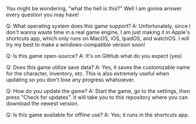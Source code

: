 You might be wondering, "what the hell is this?" Well I am gonna answer every question you may have!

Q: What operating system does this game support? 
A: Unfortunately, since I don't wanna waste time in a real game engine, I am just making it in Apple's shortcuts app, which only runs on MacOS, iOS, IpadOS, and watchOS. I will try my best to make a windows-compatible version soon!

Q: Is this game open-source? 
A: It's on GitHub what do you expect (yes)

Q: Does this game utilize save data? 
A: Yes, it saves the customizable name for the character, inventory, etc. This is also extremely useful when updating so you don't lose any progress whatsoever.

Q: How do you update the game? 
A: Start the game, go to the settings, then press "Check for updates". It will take you to this repository where you can download the newest version. 

Q: Is this game available for offline use? 
A: Yes; it runs in the shortcuts app.
